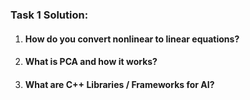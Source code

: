 
### Task 1 Solution:
1. #### How do you convert nonlinear to linear equations?







2. #### What is PCA and how it works?







3. #### What are C++ Libraries / Frameworks for AI?




